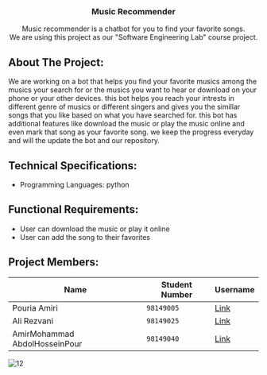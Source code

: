 <br />
<p align="center">
  
  <h3 align="center">Music Recommender</h3>

  <p align="center">
    Music recommender is a chatbot for you to find your favorite songs.
    <br />
    We are using this project as our "Software Engineering Lab" course project.

  
  
 
  
  
## About The Project:
  
  We are working on a bot that helps you find your favorite musics among the musics your search for or the musics you want to hear or download on your phone or your other devices.
this bot helps you reach your intrests in different genre of musics or different singers and gives you the simillar songs that you like based on what you have searched for.
this bot has additional features like download the music or play the music online and even mark that song as your favorite song.
we keep the progress everyday and will the update the bot and our repository.

  
  
  ## Technical Specifications:  
- Programming Languages: python

  
  
  
## Functional Requirements:  
- User can download the music or play it online
- User can add the song to their favorites

  
  

## Project Members:  

Name | Student Number | Username
--- | --- | ---
Pouria Amiri | `98149005` | [Link](https://github.com/puami)
Ali Rezvani | `98149025` | [Link](https://github.com/iwaspolo)
AmirMohammad AbdolHosseinPour | `98149040` | [Link](https://github.com/0amirkhan0)


 
 ![12](https://user-images.githubusercontent.com/100662817/235249150-6db0c2c4-5705-4ba6-b91a-e8d1aea14141.png)


